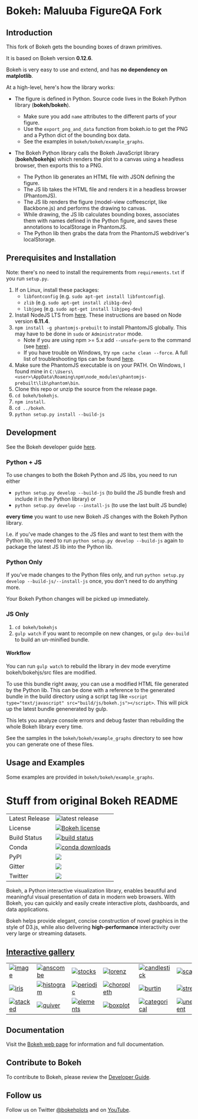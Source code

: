 # Bokeh: Maluuba FigureQA Fork

## Introduction

This fork of Bokeh gets the bounding boxes of drawn primitives. 

It is based on Bokeh version **0.12.6**.

Bokeh is very easy to use and extend, and has **no dependency on matplotlib**.

At a high-level, here's how the library works:

- The figure is defined in Python. Source code lives in the Bokeh Python library (**bokeh/bokeh**).
  - Make sure you add `name` attributes to the different parts of your figure.
  - Use the `export_png_and_data` function from bokeh.io to get the PNG and a Python dict of the bounding box data.
  - See the examples in `bokeh/bokeh/example_graphs`.

- The Bokeh Python library calls the Bokeh JavaScript library (**bokeh/bokehjs**) which renders the plot to a canvas using a headless browser, then exports this to a PNG.
  - The Python lib generates an HTML file with JSON defining the figure.
  - The JS lib takes the HTML file and renders it in a headless browser (PhantomJS).
  - The JS lib renders the figure (model-view coffeescript, like Backbone.js) and performs the drawing to canvas.
  - While drawing, the JS lib calculates bounding boxes, associates them with names defined in the Python figure, and saves these annotations to localStorage in PhantomJS.
  - The Python lib then grabs the data from the PhantomJS webdriver's localStorage.

## Prerequisites and Installation

Note: there's no need to install the requirements from `requirements.txt` if you run `setup.py`.

1. If on Linux, install these packages:
    - `libfontconfig` (e.g. `sudo apt-get install libfontconfig`).
    - `zlib` (e.g. `sudo apt-get install zlib1g-dev`)
    - `libjpeg` (e.g. `sudo apt-get install libjpeg-dev`)
1. Install NodeJS LTS from [here](https://nodejs.org/en/download/). These instructions are based on Node version **6.11.4**.
1. `npm install -g phantomjs-prebuilt` to install PhantomJS globally. This may have to be done in `sudo` or `Administrator` mode.
    - Note if you are using npm >= 5.x add `--unsafe-perm` to the command (see [here](https://github.com/Medium/phantomjs/issues/707)).
    - If you have trouble on Windows, try `npm cache clean --force`. A full list of troubleshooting tips can be found [here](https://github.com/Medium/phantomjs#troubleshooting).
1. Make sure the PhantomJS executable is on your PATH. On Windows, I found mine in `C:\Users\<user>\AppData\Roaming\npm\node_modules\phantomjs-prebuilt\lib\phantom\bin`.
1. Clone this repo or unzip the source from the release page.
1. `cd bokeh/bokehjs`.
1. `npm install`.
1. `cd ../bokeh`.
1. `python setup.py install --build-js`

## Development

See the Bokeh developer guide [here](https://bokeh.pydata.org/en/0.12.6/docs/dev_guide.html).

### Python + JS

To use changes to both the Bokeh Python and JS libs, you need to run either
- `python setup.py develop --build-js` (to build the JS bundle fresh and include it in the Python library)
or
- `python setup.py develop --install-js` (to use the last built JS bundle)

**every time** you want to use new Bokeh JS changes with the Bokeh Python library.

I.e. if you've made changes to the JS files and want to test them with the Python lib, you need to run `python setup.py develop --build-js` again to package the latest JS lib into the Python lib.

### Python Only

If you've made changes to the Python files only, and run `python setup.py develop --build-js/--install-js` once, you don't need to do anything more.

Your Bokeh Python changes will be picked up immediately.

### JS Only

1. `cd bokeh/bokehjs`
1. `gulp watch` if you want to recompile on new changes, or `gulp dev-build` to build an un-minified bundle.

#### Workflow

You can run `gulp watch` to rebuild the library in dev mode everytime bokeh/bokehjs/src files are modified. 

To use this bundle right away, you can use a modified HTML file generated by the Python lib. This can be done with a reference to the generated bundle in the build directory using a script tag like `<script type="text/javascript" src="build/js/bokeh.js"></script>`. This will pick up the latest bundle genenerated by gulp.

This lets you analyze console errors and debug faster than rebuilding the whole Bokeh library every time.

See the samples in the `bokeh/bokeh/example_graphs` directory to see how you can generate one of these files.

## Usage and Examples

Some examples are provided in `bokeh/bokeh/example_graphs`.

# Stuff from original Bokeh README

<table>
<tr>
  <td>Latest Release</td>
  <td><img src="https://badge.fury.io/gh/bokeh%2Fbokeh.svg" alt="latest release" /></td>
</tr>
<tr>
  <td>License</td>
  <td>
    <a href="https://github.com/bokeh/bokeh/blob/master/LICENSE.txt">
    <img src="https://img.shields.io/github/license/bokeh/bokeh.svg" alt="Bokeh license" />
    </a>
  </td>
</tr>
<tr>
  <td>Build Status</td>
  <td>
    <a href="https://travis-ci.org/bokeh/bokeh">
    <img src="https://travis-ci.org/bokeh/bokeh.svg?branch=master" alt="build status" />
    </a>
  </td>
</tr>
<tr>
  <td>Conda</td>
  <td>
    <a href="http://bokeh.pydata.org/en/latest/docs/installation.html">
    <img src="http://pubbadges.s3-website-us-east-1.amazonaws.com/pkgs-downloads-bokeh.png" alt="conda downloads" />
    </a>
  </td>
</tr>
<tr>
  <td>PyPI</td>
  <td>
    <img src="http://bokeh.pydata.org/pip-bokeh-badge.png" />
  </td>
</tr>
<tr>
  <td>Gitter</td>
  <td>
    <a href="https://gitter.im/bokeh/bokeh?utm_source=badge&utm_medium=badge&utm_campaign=pr-badge">
    <img src="https://badges.gitter.im/bokeh/bokeh.svg" />
    </a>
  </td>
</tr>
<tr>
  <td>Twitter</td>
  <td>
    <a href="https://https://twitter.com/BokehPlots">
    <img src="https://img.shields.io/twitter/follow/bokehplots.svg?style=social&label=Follow" />
    </a>
  </td>
</tr>
</table>

Bokeh, a Python interactive visualization library, enables beautiful and
meaningful visual presentation of data in modern web browsers. With Bokeh,
you can quickly and easily create interactive plots, dashboards, and data
applications.

Bokeh helps provide elegant, concise construction of novel graphics in the
style of D3.js, while also delivering **high-performance** interactivity over
very large or streaming datasets.

[Interactive gallery](http://bokeh.pydata.org/en/latest/docs/gallery.html)
---------------------------------------------------------------------------

<p>
<table cellspacing="20">
<tr>

  <td>
  <a href="http://bokeh.pydata.org/en/latest/docs/gallery/image.html">
  <img alt="image" src="http://bokeh.pydata.org/en/latest/_images/image_t.png" />
  </a>
  </td>

  <td>
  <a href="http://bokeh.pydata.org/en/latest/docs/gallery/anscombe.html">
  <img alt="anscombe" src="http://bokeh.pydata.org/en/latest/_images/anscombe_t.png" />
  </a>
  </td>

  <td>
  <a href="http://bokeh.pydata.org/en/latest/docs/gallery/stocks.html">
  <img alt="stocks" src="http://bokeh.pydata.org/en/latest/_images/stocks_t.png" />
  </a>
  </td>

  <td>
  <a href="http://bokeh.pydata.org/en/latest/docs/gallery/lorenz.html">
  <img alt="lorenz" src="http://bokeh.pydata.org/en/latest/_images/lorenz_t.png" />
  </a>
  </td>

  <td>
  <a href="http://bokeh.pydata.org/en/latest/docs/gallery/candlestick.html">
  <img alt="candlestick" src="http://bokeh.pydata.org/en/latest/_images/candlestick_t.png" />
  </a>
  </td>

  <td>
  <a href="http://bokeh.pydata.org/en/latest/docs/gallery/color_scatter.html">
  <img alt="scatter" src="http://bokeh.pydata.org/en/latest/_images/scatter_t.png" />
  </a>
  </td>

  <td>
  <a href="http://bokeh.pydata.org/en/latest/docs/gallery/iris_splom.html">
  <img alt="splom" src="http://bokeh.pydata.org/en/latest/_images/splom_t.png" />
  </a>
  </td>

</tr>
<tr>

  <td>
  <a href="http://bokeh.pydata.org/en/latest/docs/gallery/iris.html">
  <img alt="iris" src="http://bokeh.pydata.org/en/latest/_images/iris_t.png" />
  </a>
  </td>

  <td>
  <a href="http://bokeh.pydata.org/en/latest/docs/gallery/histogram.html">
  <img alt="histogram" src="http://bokeh.pydata.org/en/latest/_images/histogram_t.png" />
  </a>
  </td>

  <td>
  <a href="http://bokeh.pydata.org/en/latest/docs/gallery/periodic.html">
  <img alt="periodic" src="http://bokeh.pydata.org/en/latest/_images/periodic_t.png" />
  </a>
  </td>

  <td>
  <a href="http://bokeh.pydata.org/en/latest/docs/gallery/texas.html">
  <img alt="choropleth" src="http://bokeh.pydata.org/en/latest/_images/choropleth_t.png" />
  </a>
  </td>

  <td>
  <a href="http://bokeh.pydata.org/en/latest/docs/gallery/burtin.html">
  <img alt="burtin" src="http://bokeh.pydata.org/en/latest/_images/burtin_t.png" />
  </a>
  </td>

  <td>
  <a href="http://bokeh.pydata.org/en/latest/docs/gallery/streamline.html">
  <img alt="streamline" src="http://bokeh.pydata.org/en/latest/_images/streamline_t.png" />
  </a>
  </td>

  <td>
  <a href="http://bokeh.pydata.org/en/latest/docs/gallery/image_rgba.html">
  <img alt="image_rgba" src="http://bokeh.pydata.org/en/latest/_images/image_rgba_t.png" />
  </a>
  </td>

</tr>
<tr>

  <td>
  <a href="http://bokeh.pydata.org/en/latest/docs/gallery/brewer.html">
  <img alt="stacked" src="http://bokeh.pydata.org/en/latest/_images/stacked_t.png" />
  </a>
  </td>

  <td>
  <a href="http://bokeh.pydata.org/en/latest/docs/gallery/quiver.html">
  <img alt="quiver" src="http://bokeh.pydata.org/en/latest/_images/quiver_t.png" />
  </a>
  </td>

  <td>
  <a href="http://bokeh.pydata.org/en/latest/docs/gallery/elements.html">
  <img alt="elements" src="http://bokeh.pydata.org/en/latest/_images/elements_t.png" />
  </a>
  </td>

  <td>
  <a href="http://bokeh.pydata.org/en/latest/docs/gallery/boxplot.html">
  <img alt="boxplot" src="http://bokeh.pydata.org/en/latest/_images/boxplot_t.png" />
  </a>
  </td>

  <td>
  <a href="http://bokeh.pydata.org/en/latest/docs/gallery/categorical.html">
  <img alt="categorical" src="http://bokeh.pydata.org/en/latest/_images/categorical_t.png" />
  </a>
  </td>

  <td>
  <a href="http://bokeh.pydata.org/en/latest/docs/gallery/unemployment.html">
  <img alt="unemployment" src="http://bokeh.pydata.org/en/latest/_images/unemployment_t.png" />
  </a>
  </td>

  <td>
  <a href="http://bokeh.pydata.org/en/latest/docs/gallery/les_mis.html">
  <img alt="les_mis" src="http://bokeh.pydata.org/en/latest/_images/les_mis_t.png" />
  </a>
  </td>

</tr>
</table>
</p>

Documentation
-------------
Visit the [Bokeh web page](http://bokeh.pydata.org/en/latest) for information and full documentation.

Contribute to Bokeh
-------------------
To contribute to Bokeh, please review the [Developer Guide](http://bokeh.pydata.org/en/latest/docs/dev_guide.html).

Follow us
---------
Follow us on Twitter [@bokehplots](https://twitter.com/BokehPlots) and on [YouTube](https://www.youtube.com/channel/UCK0rSk29mmg4UT4bIOvPYhw).
